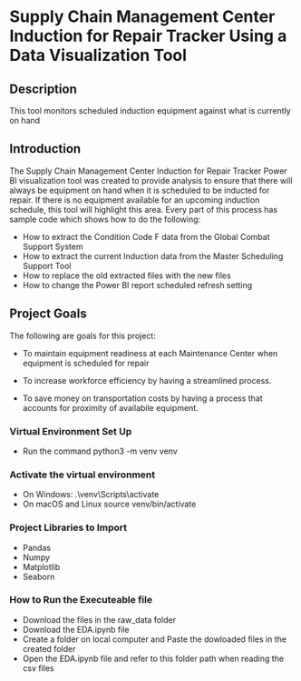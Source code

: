 # Supply Chain Management Center Induction for Repair Tracker Using a Data Visualization Tool

## Description
This tool monitors scheduled induction equipment against what is currently on hand

## Introduction
The Supply Chain Management Center Induction for Repair Tracker Power BI visualization tool was created to provide analysis to ensure that there will always be equipment on hand when it is scheduled to be inducted for repair. If there is no equipment available for an upcoming induction schedule, this tool will highlight this area. Every part of this process has sample code which shows how to do the following:

* How to extract the Condition Code F data from the Global Combat Support System
* How to extract the current Induction data from the Master Scheduling Support Tool
* How to replace the old extracted files with the new files
* How to change the Power BI report scheduled refresh setting

## Project Goals
The following are goals for this project:

* To maintain equipment readiness at each Maintenance Center when equipment is scheduled for repair
  
* To increase workforce efficiency by having a streamlined process.

* To save money on transportation costs by having a process that accounts for proximity of availabile equipment.

### Virtual Environment Set Up

* Run the command python3 -m venv venv

### Activate the virtual environment
* On Windows: .\venv\Scripts\activate
* On macOS and Linux source venv/bin/activate

### Project Libraries to Import
* Pandas
* Numpy
* Matplotlib
* Seaborn

### How to Run the Executeable file
* Download the files in the raw_data folder
* Download the EDA.ipynb file
* Create a folder on local computer and Paste the dowloaded files in the created folder
* Open the EDA.ipynb file and refer to this folder path when reading the csv files
